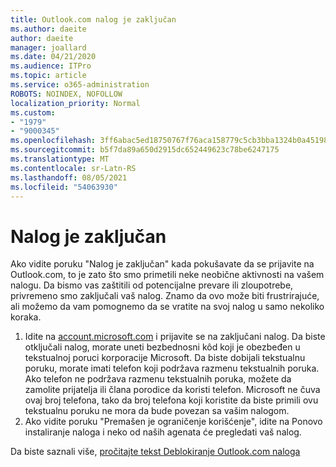 ```yaml
---
title: Outlook.com nalog je zaključan
ms.author: daeite
author: daeite
manager: joallard
ms.date: 04/21/2020
ms.audience: ITPro
ms.topic: article
ms.service: o365-administration
ROBOTS: NOINDEX, NOFOLLOW
localization_priority: Normal
ms.custom:
- "1979"
- "9000345"
ms.openlocfilehash: 3ff6abac5ed18750767f76aca158779c5cb3bba1324b0a451987cc37b4b0e239
ms.sourcegitcommit: b5f7da89a650d2915dc652449623c78be6247175
ms.translationtype: MT
ms.contentlocale: sr-Latn-RS
ms.lasthandoff: 08/05/2021
ms.locfileid: "54063930"
---
```

# <a name="account-locked"></a>Nalog je zaključan

Ako vidite poruku "Nalog je zaključan" kada pokušavate da se prijavite na Outlook.com, to je zato što smo primetili neke neobične aktivnosti na vašem nalogu. Da bismo vas zaštitili od potencijalne prevare ili zloupotrebe, privremeno smo zaključali vaš nalog. Znamo da ovo može biti frustrirajuće, ali možemo da vam pomognemo da se vratite na svoj nalog u samo nekoliko koraka.

1. Idite na [account.microsoft.com](https://go.microsoft.com/fwlink/?linkid=2090484) i prijavite se na zaključani nalog. Da biste otključali nalog, morate uneti bezbednosni kôd koji je obezbeđen u tekstualnoj poruci korporacije Microsoft. Da biste dobijali tekstualnu poruku, morate imati telefon koji podržava razmenu tekstualnih poruka. Ako telefon ne podržava razmenu tekstualnih poruka, možete da zamolite prijatelja ili člana porodice da koristi telefon. Microsoft ne čuva ovaj broj telefona, tako da broj telefona koji koristite da biste primili ovu tekstualnu poruku ne mora da bude povezan sa vašim nalogom.
2. Ako vidite poruku "Premašen je ograničenje [](https://go.microsoft.com/fwlink/?linkid=2090483) korišćenje", idite na Ponovo instaliranje naloga i neko od naših agenata će pregledati vaš nalog.

Da biste saznali više, [pročitajte tekst Deblokiranje Outlook.com naloga](https://support.office.com/article/f4ad2701-d166-4d8b-8a6a-9af2a1f8a4c4?wt.mc_id=Office_Outlook_com_Alchemy) 